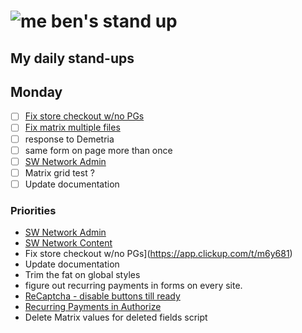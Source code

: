 # ![me](https://avatars2.githubusercontent.com/u/5232044?s=50&v=4) ben's stand up

## My daily stand-ups

## Monday

- [ ] [Fix store checkout w/no PGs](https://app.clickup.com/t/m6y681)
- [ ] [Fix matrix multiple files](https://app.clickup.com/t/kmy6hj)
- [ ] response to Demetria
- [ ] same form on page more than once
- [ ] [SW Network Admin](https://app.clickup.com/8537154/v/l/li/54890360?pr=12760709)
- [ ] Matrix grid test ?
- [ ] Update documentation

### Priorities 
    
- [SW Network Admin](https://app.clickup.com/8537154/v/l/li/54890360?pr=12760709)
- [SW Network Content](https://app.clickup.com/8537154/v/l/li/54892353?pr=12760709)
- Fix store checkout w/no PGs](https://app.clickup.com/t/m6y681)
- Update documentation
- Trim the fat on global styles
- figure out recurring payments in forms on every site.
- [ReCaptcha - disable buttons till ready](https://projects.madebyspeak.com/#/tasks/17598281)
- [Recurring Payments in Authorize](https://projects.madebyspeak.com/#/tasks/16411534)
- Delete Matrix values for deleted fields script
